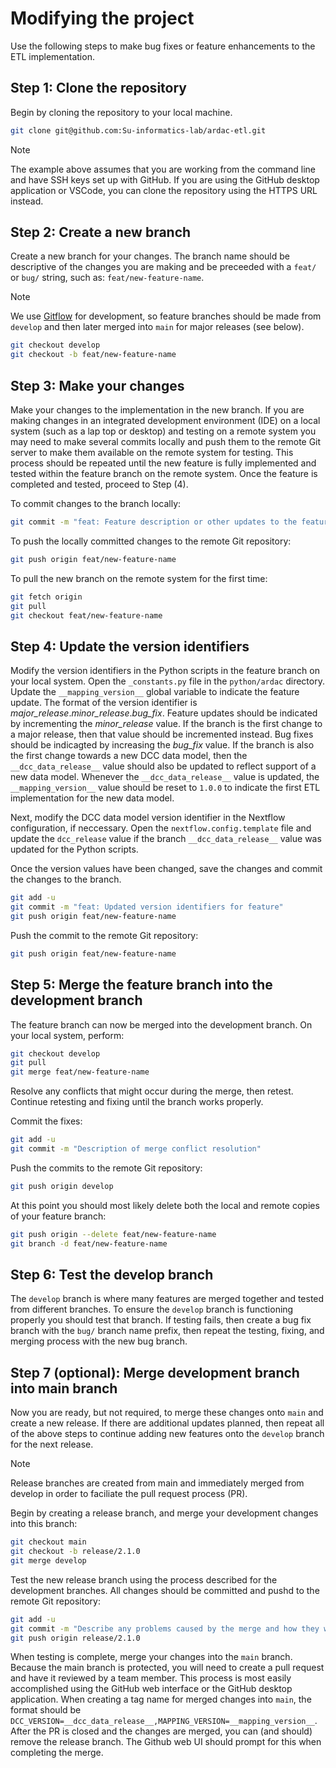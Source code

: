 # Modifying the project

Use the following steps to make bug fixes or feature enhancements to the ETL implementation.

## Step 1: Clone the repository
Begin by cloning the repository to your local machine.

```bash
git clone git@github.com:Su-informatics-lab/ardac-etl.git
```

> [!NOTE]
> The example above assumes that you are working from the command line and have SSH keys set up with GitHub. If you are using the GitHub desktop application or VSCode, you can clone the repository using the HTTPS URL instead.

## Step 2: Create a new branch
Create a new branch for your changes. The branch name should be descriptive of the changes you are making and be preceeded with a `feat/` or `bug/` string, such as: `feat/new-feature-name`.
> [!NOTE]
> We use [Gitflow](https://www.atlassian.com/git/tutorials/comparing-workflows/gitflow-workflow) for development, so feature branches should be made from `develop` and then later merged into `main` for major releases (see below).
```bash
git checkout develop
git checkout -b feat/new-feature-name
```

## Step 3: Make your changes
Make your changes to the implementation in the new branch.  If you are making changes in an integrated development environment (IDE) on a local system (such as a lap top or desktop) and testing on a remote system you may need to make several commits locally and push them to the remote Git server to make them available on the remote system for testing.  This process should be repeated until the new feature is fully implemented and tested within the feature branch on the remote system.  Once the feature is completed and tested, proceed to Step (4).

To commit changes to the branch locally:
```bash
git commit -m "feat: Feature description or other updates to the feature"
```

To push the locally committed changes to the remote Git repository:
```bash
git push origin feat/new-feature-name
```

To pull the new branch on the remote system for the first time:
```bash
git fetch origin
git pull
git checkout feat/new-feature-name
```


## Step 4: Update the version identifiers
Modify the version identifiers in the Python scripts in the feature branch on your local system.  Open the `_constants.py` file in the `python/ardac` directory.  Update the `__mapping_version__` global variable to indicate the feature update.  The format of the version identifier is _major\_release_._minor\_release_._bug\_fix_.  Feature updates should be indicated by incrementing the _minor\_release_ value. If the branch is the first change to a major release, then that value should be incremented instead.  Bug fixes should be indicagted by increasing the _bug\_fix_ value.  If the branch is also the first change towards a new DCC data model, then the `__dcc_data_release__` value should also be updated to reflect support of a new data model.  Whenever the `__dcc_data_release__` value is updated, the `__mapping_version__` value should be reset to `1.0.0` to indicate the first ETL implementation for the new data model.

Next, modify the DCC data model version identifier in the Nextflow configuration, if neccessary.  Open the `nextflow.config.template` file and update the `dcc_release` value if the branch `__dcc_data_release__` value was updated for the Python scripts.

Once the version values have been changed, save the changes and commit the changes to the branch.

```bash
git add -u
git commit -m "feat: Updated version identifiers for feature"
git push origin feat/new-feature-name
```

Push the commit to the remote Git repository:
```bash
git push origin feat/new-feature-name
```

## Step 5: Merge the feature branch into the development branch
The feature branch can now be merged into the development branch. On your local system, perform:

```bash
git checkout develop
git pull
git merge feat/new-feature-name
```

Resolve any conflicts that might occur during the merge, then retest.  Continue retesting and fixing until the branch works properly.

Commit the fixes:

```bash
git add -u
git commit -m "Description of merge conflict resolution"
```

Push the commits to the remote Git repository:

```bash
git push origin develop
```

At this point you should most likely delete both the local and remote copies of your feature branch:

```bash
git push origin --delete feat/new-feature-name
git branch -d feat/new-feature-name
```

## Step 6: Test the develop branch
The `develop` branch is where many features are merged together and tested from different branches.  To ensure the `develop` branch is functioning properly you should test that branch.  If testing fails, then create a bug fix branch with the `bug/` branch name prefix, then repeat the testing, fixing, and merging process with the new bug branch.

## Step 7 (optional): Merge development branch into main branch
Now you are ready, but not required, to merge these changes onto `main` and create a new release. If there are additional updates planned, then repeat all of the above steps to continue adding new features onto the `develop` branch for the next release.

> [!NOTE]
> Release branches are created from main and immediately merged from develop in order to faciliate the pull request process (PR).

Begin by creating a release branch, and merge your development changes into this branch:
```bash
git checkout main
git checkout -b release/2.1.0
git merge develop
```

Test the new release branch using the process described for the development branches.  All changes should be committed and pushd to the remote Git repository:
```bash
git add -u
git commit -m "Describe any problems caused by the merge and how they were fixed"
git push origin release/2.1.0
```

When testing is complete, merge your changes into the `main` branch. Because the main branch is protected, you will need to create a pull request and have it reviewed by a team member. This process is most easily accomplished using the GitHub web interface or the GitHub desktop application. When creating a tag name for merged changes into `main`, the format should be `DCC_VERSION=__dcc_data_release__,MAPPING_VERSION=__mapping_version__`.  After the PR is closed and the changes are merged, you can (and should) remove the release branch. The Github web UI should prompt for this when completing the merge.


